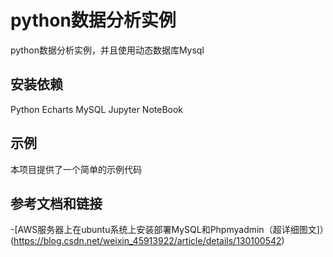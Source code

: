 # python数据分析实例
python数据分析实例，并且使用动态数据库Mysql

## 安装依赖
Python 
Echarts
MySQL
Jupyter NoteBook

## 示例
本项目提供了一个简单的示例代码

## 参考文档和链接
-[AWS服务器上在ubuntu系统上安装部署MySQL和Phpmyadmin（超详细图文]）(https://blog.csdn.net/weixin_45913922/article/details/130100542)